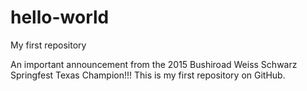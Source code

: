 # hello-world
My first repository


An important announcement from the 2015 Bushiroad Weiss Schwarz Springfest Texas Champion!!! This is my first repository on GitHub.
